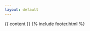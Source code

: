 ```yaml
---
layout: default
---
```


<div class="pusher main ui grid">
  <div class="three wide column"></div>
  <div class="nine wide column">
    <div class="ui content segment">
      {{ content }}
      {% include footer.html %}
    </div>
  </div>
</div>
